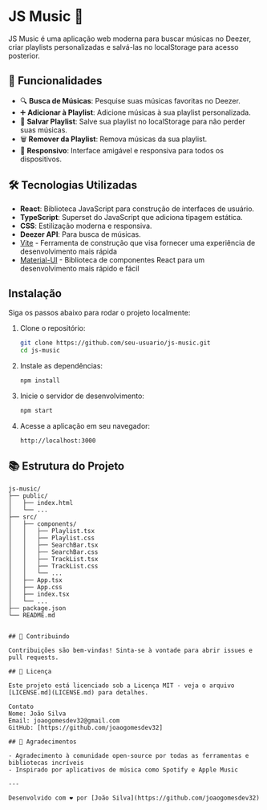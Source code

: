 # JS Music 🎵

JS Music é uma aplicação web moderna para buscar músicas no Deezer, criar playlists personalizadas e salvá-las no localStorage para acesso posterior.

## 🚀 Funcionalidades

- 🔍 **Busca de Músicas**: Pesquise suas músicas favoritas no Deezer.
- ➕ **Adicionar à Playlist**: Adicione músicas à sua playlist personalizada.
- 💾 **Salvar Playlist**: Salve sua playlist no localStorage para não perder suas músicas.
- 🗑️ **Remover da Playlist**: Remova músicas da sua playlist.
- 📱 **Responsivo**: Interface amigável e responsiva para todos os dispositivos.

## 🛠️ Tecnologias Utilizadas

- **React**: Biblioteca JavaScript para construção de interfaces de usuário.
- **TypeScript**: Superset do JavaScript que adiciona tipagem estática.
- **CSS**: Estilização moderna e responsiva.
- **Deezer API**: Para busca de músicas.
- [Vite](https://vitejs.dev/) - Ferramenta de construção que visa fornecer uma experiência de desenvolvimento mais rápida
- [Material-UI](https://mui.com/) - Biblioteca de componentes React para um desenvolvimento mais rápido e fácil

## Instalação

Siga os passos abaixo para rodar o projeto localmente:

1. Clone o repositório:
    ```bash
    git clone https://github.com/seu-usuario/js-music.git
    cd js-music
    ```

2. Instale as dependências:
    ```bash
    npm install
    ```

3. Inicie o servidor de desenvolvimento:
    ```bash
    npm start
    ```

4. Acesse a aplicação em seu navegador:
    ```
    http://localhost:3000
    ```

## 📚 Estrutura do Projeto

```plaintext
js-music/
├── public/
│   ├── index.html
│   └── ...
├── src/
│   ├── components/
│   │   ├── Playlist.tsx
│   │   ├── Playlist.css
│   │   ├── SearchBar.tsx
│   │   ├── SearchBar.css
│   │   ├── TrackList.tsx
│   │   ├── TrackList.css
│   │   └── ...
│   ├── App.tsx
│   ├── App.css
│   ├── index.tsx
│   └── ...
├── package.json
└── README.md


## 🤝 Contribuindo

Contribuições são bem-vindas! Sinta-se à vontade para abrir issues e pull requests.

## 📝 Licença

Este projeto está licenciado sob a Licença MIT - veja o arquivo [LICENSE.md](LICENSE.md) para detalhes.

Contato
Nome: João Silva
Email: joaogomesdev32@gmail.com
GitHub: [https://github.com/joaogomesdev32]

## 👏 Agradecimentos

- Agradecimento à comunidade open-source por todas as ferramentas e bibliotecas incríveis
- Inspirado por aplicativos de música como Spotify e Apple Music

---

Desenvolvido com ❤️ por [João Silva](https://github.com/joaogomesdev32)
